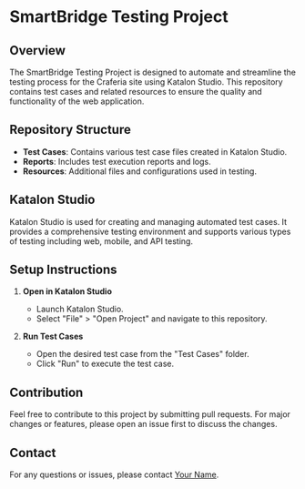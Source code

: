 # SmartBridge Testing Project

## Overview
The SmartBridge Testing Project is designed to automate and streamline the testing process for the Craferia site using Katalon Studio. This repository contains test cases and related resources to ensure the quality and functionality of the web application.

## Repository Structure
- **Test Cases**: Contains various test case files created in Katalon Studio.
- **Reports**: Includes test execution reports and logs.
- **Resources**: Additional files and configurations used in testing.

## Katalon Studio
Katalon Studio is used for creating and managing automated test cases. It provides a comprehensive testing environment and supports various types of testing including web, mobile, and API testing.

## Setup Instructions
1. **Open in Katalon Studio**
   - Launch Katalon Studio.
   - Select "File" > "Open Project" and navigate to this repository.

2. **Run Test Cases**
   - Open the desired test case from the "Test Cases" folder.
   - Click "Run" to execute the test case.

## Contribution
Feel free to contribute to this project by submitting pull requests. For major changes or features, please open an issue first to discuss the changes.

## Contact
For any questions or issues, please contact [Your Name](mailto:your.email@example.com).
